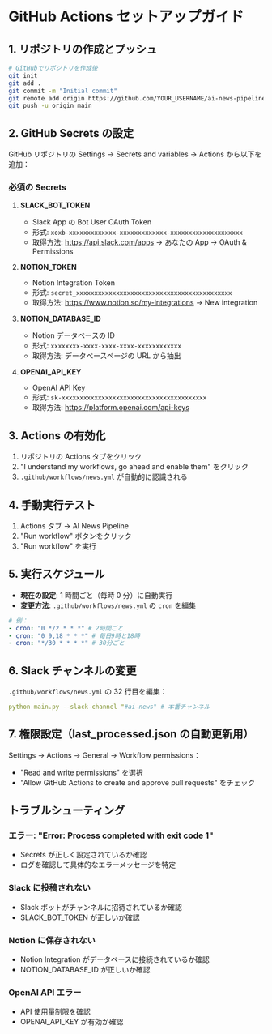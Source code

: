 # GitHub Actions セットアップガイド

## 1. リポジトリの作成とプッシュ

```bash
# GitHubでリポジトリを作成後
git init
git add .
git commit -m "Initial commit"
git remote add origin https://github.com/YOUR_USERNAME/ai-news-pipeline.git
git push -u origin main
```

## 2. GitHub Secrets の設定

GitHub リポジトリの Settings → Secrets and variables → Actions から以下を追加：

### 必須の Secrets

1. **SLACK_BOT_TOKEN**

   - Slack App の Bot User OAuth Token
   - 形式: `xoxb-xxxxxxxxxxxxx-xxxxxxxxxxxxx-xxxxxxxxxxxxxxxxxxxx`
   - 取得方法: https://api.slack.com/apps → あなたの App → OAuth & Permissions

2. **NOTION_TOKEN**

   - Notion Integration Token
   - 形式: `secret_xxxxxxxxxxxxxxxxxxxxxxxxxxxxxxxxxxxxxxxxxxx`
   - 取得方法: https://www.notion.so/my-integrations → New integration

3. **NOTION_DATABASE_ID**

   - Notion データベースの ID
   - 形式: `xxxxxxxx-xxxx-xxxx-xxxx-xxxxxxxxxxxx`
   - 取得方法: データベースページの URL から抽出

4. **OPENAI_API_KEY**
   - OpenAI API Key
   - 形式: `sk-xxxxxxxxxxxxxxxxxxxxxxxxxxxxxxxxxxxxxxxx`
   - 取得方法: https://platform.openai.com/api-keys

## 3. Actions の有効化

1. リポジトリの Actions タブをクリック
2. "I understand my workflows, go ahead and enable them" をクリック
3. `.github/workflows/news.yml` が自動的に認識される

## 4. 手動実行テスト

1. Actions タブ → AI News Pipeline
2. "Run workflow" ボタンをクリック
3. "Run workflow" を実行

## 5. 実行スケジュール

- **現在の設定**: 1 時間ごと（毎時 0 分）に自動実行
- **変更方法**: `.github/workflows/news.yml` の `cron` を編集

```yaml
# 例：
- cron: "0 */2 * * *" # 2時間ごと
- cron: "0 9,18 * * *" # 毎日9時と18時
- cron: "*/30 * * * *" # 30分ごと
```

## 6. Slack チャンネルの変更

`.github/workflows/news.yml` の 32 行目を編集：

```yaml
python main.py --slack-channel "#ai-news" # 本番チャンネル
```

## 7. 権限設定（last_processed.json の自動更新用）

Settings → Actions → General → Workflow permissions：

- "Read and write permissions" を選択
- "Allow GitHub Actions to create and approve pull requests" をチェック

## トラブルシューティング

### エラー: "Error: Process completed with exit code 1"

- Secrets が正しく設定されているか確認
- ログを確認して具体的なエラーメッセージを特定

### Slack に投稿されない

- Slack ボットがチャンネルに招待されているか確認
- SLACK_BOT_TOKEN が正しいか確認

### Notion に保存されない

- Notion Integration がデータベースに接続されているか確認
- NOTION_DATABASE_ID が正しいか確認

### OpenAI API エラー

- API 使用量制限を確認
- OPENAI_API_KEY が有効か確認
